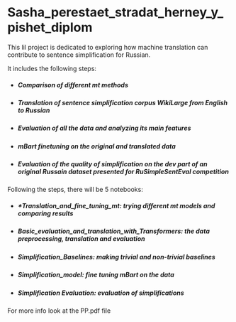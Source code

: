 # Sasha_perestaet_stradat_herney_y_pishet_diplom

This lil project is dedicated to exploring how machine translation can contribute to sentence simplification for Russian.


It includes the following steps:
* ##### Comparison of different mt methods
* ##### Translation of sentence simplification corpus WikiLarge from English to Russian 
* ##### Evaluation of all the data and analyzing its main features
* ##### mBart finetuning  on the original and translated data
* ##### Evaluation of the quality of simplification on the dev part of an original Russain dataset presented for RuSimpleSentEval competition


Following the steps, there will be  5 notebooks:
* ##### *Translation_and_fine_tuning_mt: trying different mt models and comparing results
* ##### *Basic_evaluation_and_translation_with_Transformers*: the data preprocessing, translation and evaluation
* ##### *Simplification_Baselines*: making trivial and non-trivial baselines 
* ##### *Simplification_model*: fine tuning mBart on the data 
* ##### *Simplification Evaluation*: evaluation of simplifications 


For more info look at the PP.pdf file

